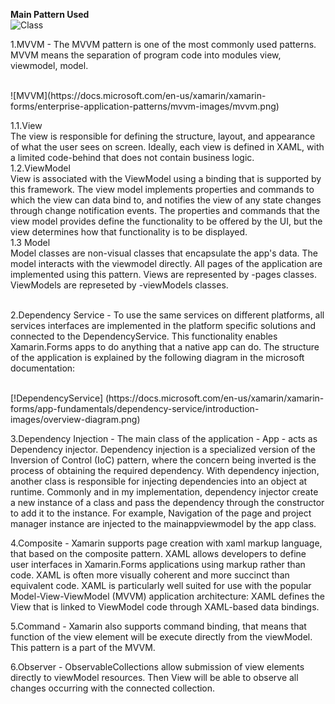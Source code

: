 **Main Pattern Used**
<br>
![Class](https://raw.githubusercontent.com/StuckInTheCode/I_have_a_plan/master/documents/uml_diagrams/ClassDiagram/ClassDiagramPatterns.png)
</br>

1.MVVM - The MVVM pattern is one of the most commonly used patterns. MVVM means the separation of program code into modules view, viewmodel, model.

<br>
![MVVM](https://docs.microsoft.com/en-us/xamarin/xamarin-forms/enterprise-application-patterns/mvvm-images/mvvm.png)
</br>

  1.1.View<br>
  The view is responsible for defining the structure, layout, and appearance of what the user sees on screen. Ideally, each view is defined in XAML, with a limited code-behind that does not contain business logic.</br>
  1.2.ViewModel<br>
  View is associated with the ViewModel using a binding that is supported by this framework. The view model implements properties and commands to which the view can data bind to, and notifies the view of any state changes through change notification events. The properties and commands that the view model provides define the functionality to be offered by the UI, but the view determines how that functionality is to be displayed.</br>
  1.3 Model <br>
  Model classes are non-visual classes that encapsulate the app's data. The model interacts with the viewmodel directly.
All pages of the application are implemented using this pattern. Views are represented by -pages classes. ViewModels are represeted by -viewModels classes.</br><br>

2.Dependency Service - To use the same services on different platforms, all services interfaces are implemented in the platform specific solutions and connected to the DependencyService. This functionality enables Xamarin.Forms apps to do anything that a native app can do. 
The structure of the application is explained by the following diagram in the microsoft documentation:

<br>
[!DependencyService] (https://docs.microsoft.com/en-us/xamarin/xamarin-forms/app-fundamentals/dependency-service/introduction-images/overview-diagram.png)
<br>

3.Dependency Injection - The main class of the application - App - acts as Dependency injector. Dependency injection is a specialized version of the Inversion of Control (IoC) pattern, where the concern being inverted is the process of obtaining the required dependency. With dependency injection, another class is responsible for injecting dependencies into an object at runtime. Commonly and in my implementation, dependency injector create a new instance of a class and pass the dependency through the constructor to add it to the instance. For example, Navigation of the page and project manager instance are injected to the mainappviewmodel by the app class. <br>

4.Composite - Xamarin supports page creation with xaml markup language, that based on the composite pattern. XAML allows developers to define user interfaces in Xamarin.Forms applications using markup rather than code. XAML is often more visually coherent and more succinct than equivalent code. XAML is particularly well suited for use with the popular Model-View-ViewModel (MVVM) application architecture: XAML defines the View that is linked to ViewModel code through XAML-based data bindings.<br>

5.Command - Xamarin also supports command binding, that means that function of the view element will be execute directly from the viewModel. This pattern is a part of the MVVM. <br>

6.Observer - ObservableCollections allow submission of view elements directly to viewModel resources. Then View will be able to observe all changes occurring with the connected collection. <br>

